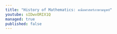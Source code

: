 ```yaml
---
title: "History of Mathematics: คณิตศาสตร์ภาษามนุษย์"
youtube: sIDwvORIX1Q
managed: true
published: false
---
```


